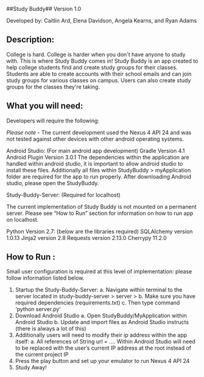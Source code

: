 ##Study Buddy## Version 1.0

Developed by:  Caitlin Ard, Elena Davidson, Angela Kearns, and Ryan Adams

Description:
----------------
College is hard. College is harder when you don't have anyone to study with. This is where Study Buddy comes in! Study Buddy is an app created to help college students find and create study groups for their classes. Students are able to create accounts with their school emails and can join study groups for various classes on campus. Users can also create study groups for the classes they're taking.

What you will need:
--------------------------
Developers will require the following:

*Please note* - The current development used the Nexus 4 API 24 and was not tested against other devices with other android operating systems. 

Android Studio: (For main android app development)
Gradle Version 4.1
Android Plugin Version 3.0.1
The dependencies within the application are handled within android studio, it is important to allow android studio to install these files.
Additionally all files within StudyBuddy > myApplication folder are required for the app to run properly.  After downloading Android studio, please open the StudyBuddy.

Study-Buddy-Server: (Required for localhost) 

The current implementation of Study Buddy is not mounted on a permanent server. Please see “How to Run” section for information on how to run app on localhost.

Python Version 2.7: (below are the libraries required)
SQLAlchemy version 1.0.13
Jinja2 version 2.8
Requests version 2.13.0
Cherrypy 11.2.0

How to Run :
----------------

Small user configuration is required at this level of implementation: please follow information listed below.

1. Startup the Study-Buddy-Server:
	a. Navigate within terminal to the server located in study-buddy-server > server >
	b. Make sure you have required dependencies (requirements.txt)
	c. Then type command ‘python server.py’
2. Download Android Studio
	a. Open StudyBuddy/MyApplication within Android Studio
	b. Update and import files as Android Studio instructs (there is always a lot of this)
3. Additionally users will need to modify their ip address within the app itself:
	a. All references of String url = …. Within Android Studio will need to be replaced with the user’s current IP address at the root instead of the current project IP
4. Press the play button and set up your emulator to run Nexus 4 API 24
5. Study Away!

